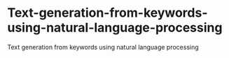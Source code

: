 # Text-generation-from-keywords-using-natural-language-processing
Text generation from keywords using natural language processing
